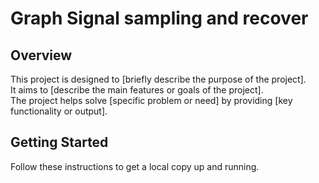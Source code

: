 # Graph Signal sampling and recover

## Overview

This project is designed to [briefly describe the purpose of the project].  
It aims to [describe the main features or goals of the project].  
The project helps solve [specific problem or need] by providing [key functionality or output].

## Getting Started

Follow these instructions to get a local copy up and running.